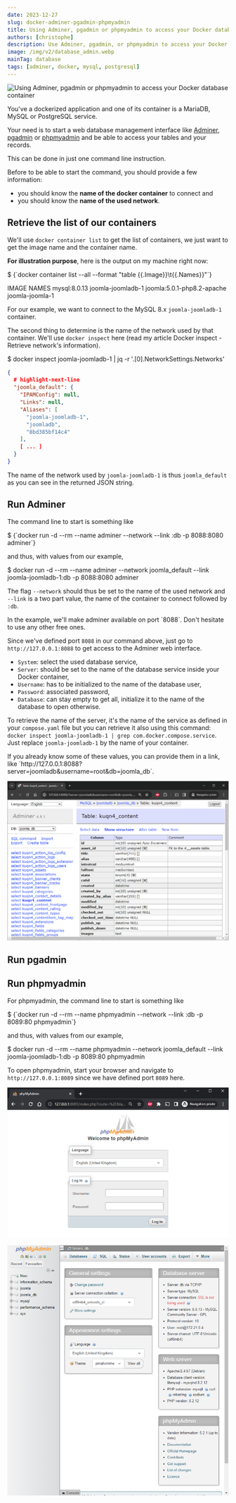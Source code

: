 ```yaml
---
date: 2023-12-27
slug: docker-adminer-pgadmin-phpmyadmin
title: Using Adminer, pgadmin or phpmyadmin to access your Docker database container
authors: [christophe]
description: Use Adminer, pgadmin, or phpmyadmin to access your Docker database container. Get the simple command-line instructions for MySQL, MariaDB, and PostgreSQL.
image: /img/v2/database_admin.webp
mainTag: database
tags: [adminer, docker, mysql, postgresql]
---
```

![Using Adminer, pgadmin or phpmyadmin to access your Docker database container](/img/v2/database_admin.webp)

You've a dockerized application and one of its container is a MariaDB, MySQL or PostgreSQL service.

Your need is to start a web database management interface like [Adminer](https://hub.docker.com/_/adminer/), [pgadmin](https://hub.docker.com/r/dpage/pgadmin4/) or [phpmyadmin](https://hub.docker.com/_/phpmyadmin) and be able to access your tables and your records.

This can be done in just one command line instruction.

<!-- truncate -->

Before to be able to start the command, you should provide a few information:

* you should know the **name of the docker container** to connect and
* you should know the **name of the used network**.

## Retrieve the list of our containers

We'll use `docker container list` to get the list of containers, we just want to get the image name and the container name.

**For illustration purpose**, here is the output on my machine right now:

<Terminal>
$ {`docker container list --all --format "table {{.Image}}\t{{.Names}}"`}

IMAGE                        NAMES
mysql:8.0.13                 joomla-joomladb-1
joomla:5.0.1-php8.2-apache   joomla-joomla-1
</Terminal>

For our example, we want to connect to the MySQL 8.x `joomla-joomladb-1` container.

The second thing to determine is the name of the network used by that container. We'll use `docker inspect` here (read my article <Link to="/blog/docker-inspect">Docker inspect - Retrieve network's information</Link>).

<Terminal>
$ docker inspect joomla-joomladb-1 | jq -r '.[0].NetworkSettings.Networks'
</Terminal>

```json
{
  # highlight-next-line
  "joomla_default": {
    "IPAMConfig": null,
    "Links": null,
    "Aliases": [
      "joomla-joomladb-1",
      "joomladb",
      "8bd385bf14c4"
    ],
    [ ... ]
  }
}
```

The name of the network used by `joomla-joomladb-1` is thus `joomla_default` as you can see in the returned JSON string.

## Run Adminer

The command line to start is something like

<Terminal>
$ {`docker run -d --rm --name adminer --network <network_name> --link <container-name>:db -p 8088:8080 adminer`}
</Terminal>

and thus, with values from our example,

<Terminal>
$ docker run -d --rm --name adminer --network joomla_default --link joomla-joomladb-1:db -p 8088:8080 adminer
</Terminal>

The flag `--network` should thus be set to the name of the used network and `--link` is a two part value, the name of the container to connect followed by `:db`.

<AlertBox variant="info" title="Use your own port using the `-p` flag">
In the example, we'll make adminer available on port `8088`. Don't hesitate to use any other free ones.

</AlertBox>

Since we've defined port `8088` in our command above, just go to `http://127.0.0.1:8088` to get access to the Adminer web interface.

* `System`: select the used database service,
* `Server`: should be set to the name of the database service inside your Docker container,
* `Username`: has to be initialized to the name of the database user,
* `Password`: associated password,
* `Database`: can stay empty to get all, initialize it to the name of the database to open otherwise.

To retrieve the name of the server, it's the name of the service as defined in your `compose.yaml` file but you can retrieve it also using this command: `docker inspect joomla-joomladb-1 | grep com.docker.compose.service`. Just replace `joomla-joomladb-1` by the name of your container.

<AlertBox variant="info" title="Using parametrized hyperlink">
If you already know some of these values, you can provide them in a link, like `http://127.0.0.1:8088?server=joomladb&username=root&db=joomla_db`.

</AlertBox>

![adminer](./images/adminer.png)

## Run pgadmin

<AlertBox variant="info" title="pgadmin is only for PostgreSQL databases" />

## Run phpmyadmin

For phpmyadmin, the command line to start is something like

<Terminal>
$ {`docker run -d --rm --name phpmyadmin --network <network_name> --link <container-name>:db -p 8089:80 phpmyadmin`}
</Terminal>

and thus, with values from our example,

<Terminal>
$ docker run -d --rm --name phpmyadmin --network joomla_default  --link joomla-joomladb-1:db -p 8089:80 phpmyadmin
</Terminal>

To open phpmyadmin, start your browser and navigate to `http://127.0.0.1:8089` since we have defined port `8089` here.

![phpmyadmin](./images/phpmyadmin.png)

![List of databases](./images/phpmyadmin_databases.png)
